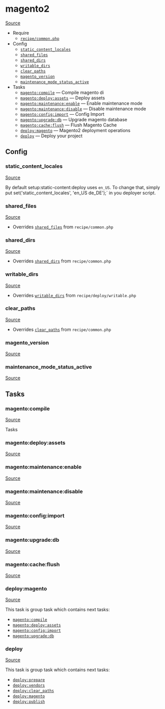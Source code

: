 <!-- DO NOT EDIT THIS FILE! -->
<!-- Instead edit recipe/magento2.php -->
<!-- Then run bin/docgen -->

# magento2

[Source](/recipe/magento2.php)



* Require
  * [`recipe/common.php`](/docs/recipe/common.md)
* Config
  * [`static_content_locales`](#static_content_locales)
  * [`shared_files`](#shared_files)
  * [`shared_dirs`](#shared_dirs)
  * [`writable_dirs`](#writable_dirs)
  * [`clear_paths`](#clear_paths)
  * [`magento_version`](#magento_version)
  * [`maintenance_mode_status_active`](#maintenance_mode_status_active)
* Tasks
  * [`magento:compile`](#magentocompile) — Compile magento di
  * [`magento:deploy:assets`](#magentodeployassets) — Deploy assets
  * [`magento:maintenance:enable`](#magentomaintenanceenable) — Enable maintenance mode
  * [`magento:maintenance:disable`](#magentomaintenancedisable) — Disable maintenance mode
  * [`magento:config:import`](#magentoconfigimport) — Config Import
  * [`magento:upgrade:db`](#magentoupgradedb) — Upgrade magento database
  * [`magento:cache:flush`](#magentocacheflush) — Flush Magento Cache
  * [`deploy:magento`](#deploymagento) — Magento2 deployment operations
  * [`deploy`](#deploy) — Deploy your project

## Config
### static_content_locales
[Source](https://github.com/deployphp/deployer/search?q=%22static_content_locales%22+in%3Afile+language%3Aphp+path%3Arecipe+filename%3Amagento2.php)

By default setup:static-content:deploy uses `en_US`.
To change that, simply put set('static_content_locales', 'en_US de_DE');`
in you deployer script.

### shared_files
[Source](https://github.com/deployphp/deployer/search?q=%22shared_files%22+in%3Afile+language%3Aphp+path%3Arecipe+filename%3Amagento2.php)

* Overrides [`shared_files`](/docs/recipe/common.md#shared_files) from `recipe/common.php`



### shared_dirs
[Source](https://github.com/deployphp/deployer/search?q=%22shared_dirs%22+in%3Afile+language%3Aphp+path%3Arecipe+filename%3Amagento2.php)

* Overrides [`shared_dirs`](/docs/recipe/common.md#shared_dirs) from `recipe/common.php`



### writable_dirs
[Source](https://github.com/deployphp/deployer/search?q=%22writable_dirs%22+in%3Afile+language%3Aphp+path%3Arecipe+filename%3Amagento2.php)

* Overrides [`writable_dirs`](/docs/recipe/deploy/writable.md#writable_dirs) from `recipe/deploy/writable.php`



### clear_paths
[Source](https://github.com/deployphp/deployer/search?q=%22clear_paths%22+in%3Afile+language%3Aphp+path%3Arecipe+filename%3Amagento2.php)

* Overrides [`clear_paths`](/docs/recipe/common.md#clear_paths) from `recipe/common.php`



### magento_version
[Source](https://github.com/deployphp/deployer/search?q=%22magento_version%22+in%3Afile+language%3Aphp+path%3Arecipe+filename%3Amagento2.php)



### maintenance_mode_status_active
[Source](https://github.com/deployphp/deployer/search?q=%22maintenance_mode_status_active%22+in%3Afile+language%3Aphp+path%3Arecipe+filename%3Amagento2.php)




## Tasks
### magento:compile
[Source](https://github.com/deployphp/deployer/search?q=%22magento%3Acompile%22+in%3Afile+language%3Aphp+path%3Arecipe+filename%3Amagento2.php)

Tasks

### magento:deploy:assets
[Source](https://github.com/deployphp/deployer/search?q=%22magento%3Adeploy%3Aassets%22+in%3Afile+language%3Aphp+path%3Arecipe+filename%3Amagento2.php)



### magento:maintenance:enable
[Source](https://github.com/deployphp/deployer/search?q=%22magento%3Amaintenance%3Aenable%22+in%3Afile+language%3Aphp+path%3Arecipe+filename%3Amagento2.php)



### magento:maintenance:disable
[Source](https://github.com/deployphp/deployer/search?q=%22magento%3Amaintenance%3Adisable%22+in%3Afile+language%3Aphp+path%3Arecipe+filename%3Amagento2.php)



### magento:config:import
[Source](https://github.com/deployphp/deployer/search?q=%22magento%3Aconfig%3Aimport%22+in%3Afile+language%3Aphp+path%3Arecipe+filename%3Amagento2.php)



### magento:upgrade:db
[Source](https://github.com/deployphp/deployer/search?q=%22magento%3Aupgrade%3Adb%22+in%3Afile+language%3Aphp+path%3Arecipe+filename%3Amagento2.php)



### magento:cache:flush
[Source](https://github.com/deployphp/deployer/search?q=%22magento%3Acache%3Aflush%22+in%3Afile+language%3Aphp+path%3Arecipe+filename%3Amagento2.php)



### deploy:magento
[Source](https://github.com/deployphp/deployer/search?q=%22deploy%3Amagento%22+in%3Afile+language%3Aphp+path%3Arecipe+filename%3Amagento2.php)



This task is group task which contains next tasks:
* [`magento:compile`](/docs/recipe/magento2.md#magentocompile)
* [`magento:deploy:assets`](/docs/recipe/magento2.md#magentodeployassets)
* [`magento:config:import`](/docs/recipe/magento2.md#magentoconfigimport)
* [`magento:upgrade:db`](/docs/recipe/magento2.md#magentoupgradedb)


### deploy
[Source](https://github.com/deployphp/deployer/search?q=%22deploy%22+in%3Afile+language%3Aphp+path%3Arecipe+filename%3Amagento2.php)



This task is group task which contains next tasks:
* [`deploy:prepare`](/docs/recipe/common.md#deployprepare)
* [`deploy:vendors`](/docs/recipe/deploy/vendors.md#deployvendors)
* [`deploy:clear_paths`](/docs/recipe/deploy/clear_paths.md#deployclear_paths)
* [`deploy:magento`](/docs/recipe/magento2.md#deploymagento)
* [`deploy:publish`](/docs/recipe/common.md#deploypublish)


